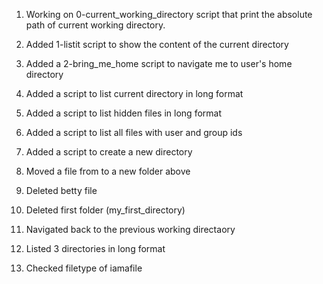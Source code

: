 1. Working on 0-current_working_directory script that print the absolute path of current working directory.

2. Added 1-listit script to show the content of the current directory
3. Added a 2-bring_me_home script to navigate me to user's home directory
4. Added a script to list current directory in long format
5. Added a script to list hidden files in long format
6. Added a script to list all files with user and group ids
7. Added a script to create a new directory
8. Moved a file from  to a new folder above
9. Deleted betty file
10. Deleted first folder (my_first_directory)
11. Navigated back to the previous working directaory 
12. Listed 3 directories in long format
13. Checked filetype of iamafile 
